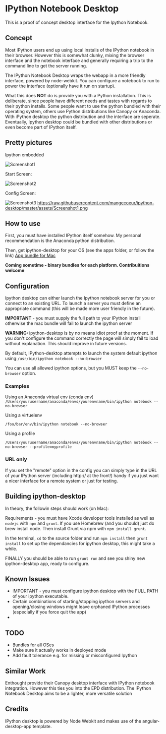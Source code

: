 # IPython Notebook Desktop

This is a proof of concept desktop interface for the Ipython Notebook. 

## Concept
Most IPython users end up using local installs of the IPython notebook in their browser. However this is somewhat clunky, mixing the browser interface and the notebook interface and generally requiring a trip to the command line to get the server running.

The IPython Notebook Desktop wraps the webapp in a more friendly interface, powered by node-webkit. You can configure a notebook to run to power the interface (optionally have it run on startup).

What this does **NOT** do is provide you with a Python installation. This is deliberate, since people have different needs and tastes with regards to their python installs. Some people want to use the python bundled with their operating system, others use Python distributions like Canopy or Anaconda. With iPython desktop the python distribution and the interface are seperate. Eventually, Ipython desktop could be bundled with other distributions or even become part of IPython itself.

## Pretty pictures
Ipython embedded

![Screenshot1](https://raw.githubusercontent.com/mangecoeur/ipython-desktop/master/assets/Screenshot1.png "Screenshot1")

Start Screen:

![Screenshot2](https://raw.githubusercontent.com/mangecoeur/ipython-desktop/master/assets/Screenshot2.png "Start screen")

Config Screen:

![Screenshot3](https://raw.githubusercontent.com/mangecoeur/ipython-desktop/master/assets/Screenshot3.png "Screenshot3")
https://raw.githubusercontent.com/mangecoeur/ipython-desktop/master/assets/Screenshot1.png

## How to use
First, you must have installed IPython itself somehow. My personal recommendation is the Anaconda python distribution.

Then, get ipython-desktop for your OS (see the apps folder, or follow the link)
[App bundle for Mac](https://github.com/mangecoeur/ipython-desktop/blob/master/apps/ipython-desktop.zip)

**Coming sometime - binary bundles for each platform. Contribuitions welcome**

## Configuration

Ipython desktop can either launch the Ipython notebook server for you or connect to an existing URL. To launch a server you must define an appropriate command (this will be made more user friendly in the future).

**IMPORTANT** - you must supply the full path to your IPython install otherwise the mac bundle will fail to launch the ipython server

**WARNING:** ipython-desktop is by no means idiot proof at the moment. If you don't configure the command correctly the page will simply fail to load without explanation. This should improve in future versions.

By default, IPython-desktop attempts to launch the system default ipython using
`/usr/bin/ipython notebook --no-browser`

You can use all allowed ipython options, but you MUST keep the `--no-browser` option.

### Examples
Using an Anaconda virtual env (conda env)
`/Users/yourusername/anaconda/envs/yourenvname/bin/ipython notebook --no-browser`

Using a virtuelenv

`/foo/bar/env/bin/ipython notebook --no-browser`

Using a profile

`/Users/yourusername/anaconda/envs/yourenvname/bin/ipython notebook --no-browser --profile=myprofile`

### URL only
If you set the "remote" option in the config you can simply type in the URL of your IPython server (including http:// at the front!) handy if you just want a nicer interface for a remote system or just for testing.


## Building ipython-desktop
In theory, the followin steps should work (on Mac):

Requirements - you must have Xcode developer tools installed as well as `nodejs` with `npm` and `grunt`. If you use Homebrew (and you should) just do brew install node. Then install Grunt via npm with `npm install grunt`.

In the terminal, `cd` to the source folder and run `npm install` then `grunt install` to set up the dependancies for ipython desktop, this might take a while. 

FINALLY you should be able to run `grunt run` and see you shiny new ipython-desktop app, ready to configure.

## Known Issues
- IMPORTANT - you must configure ipython desktop with the FULL PATH of your ipython executable.
- Certain combinations of starting/stopping ipython servers and opening/closing windows might leave orphaned IPython processes (especially if you force quit the app)
- 

## TODO
- Bundles for all OSes
- Make sure it actually works in deployed mode
- Add fault tolerance e.g. for missing or misconfigured Ipython

## Similar Work
Enthought provide their Canopy desktop interface with IPython notebook integration. However this ties you into the EPD distribution. The IPython Notebook Desktop aims to be a lighter, more versatile solution


## Credits
IPython desktop is powered by Node Webkit and makes use of the angular-desktop-app template.


